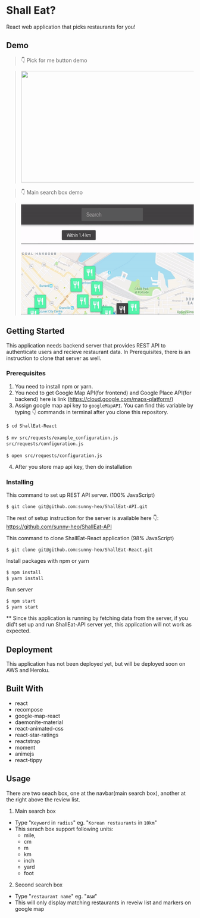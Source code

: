 # Shall Eat?

React web application that picks restaurants for you!

## Demo

> 👇 Pick for me button demo

> <img src="./gifs/pick_me_btn_demo.gif" width="500" height="300" />

> 👇 Main search box demo

> <img src="./gifs/main_search_box_demo.gif" width="500" height="300" />

## Getting Started

This application needs backend server that provides REST API to authenticate users and recieve restaurant data. In Prerequisites, there is an instruction to clone that server as well.

### Prerequisites

1.  You need to install npm or yarn.
2.  You need to get Google Map API(for frontend) and Google Place API(for backend) here is link (https://cloud.google.com/maps-platform/)
3.  Assign google map api key to `googleMapAPI`. You can find this variable by typing 👇 commands in terminal after you clone this repository.

```
$ cd ShallEat-React

$ mv src/requests/example_configuration.js src/requests/configuration.js

$ open src/requests/configuration.js
```

4.  After you store map api key, then do installation

### Installing

This command to set up REST API server. (100% JavaScript)

```
$ git clone git@github.com:sunny-heo/ShallEat-API.git
```

The rest of setup instruction for the server is available here 👇:  
 https://github.com/sunny-heo/ShallEat-API

This command to clone ShallEat-React application (98% JavaScript)

```
$ git clone git@github.com:sunny-heo/ShallEat-React.git
```

Install packages with npm or yarn

```
$ npm install
$ yarn install
```

Run server

```
$ npm start
$ yarn start
```

\*\* Since this application is running by fetching data from the server, if you did't set up and run ShallEat-API server yet, this application will not work as expected.

## Deployment

This application has not been deployed yet, but will be deployed soon on AWS and Heroku.

## Built With

- react
- recompose
- google-map-react
- daemonite-material
- react-animated-css
- react-star-ratings
- reactstrap
- moment
- animejs
- react-tippy

## Usage

There are two seach box, one at the navbar(main search box), another at the right above the review list.

1.  Main search box

- Type "`Keyword` in `radius`" eg. "`Korean restaurants` in `10km`"
- This serach box support following units:
  - mile,
  - cm
  - m
  - km
  - inch
  - yard
  - foot

2.  Second search box

- Type "`restaurant name`" eg. "`A&W`"
- This will only display matching restaurants in reveiw list and markers on google map
